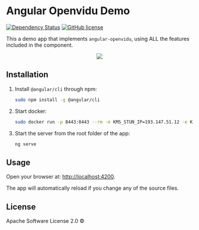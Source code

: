 # Angular Openvidu Demo
[![Dependency Status](https://david-dm.org/alxhotel/angular-openvidu-demo.svg)](https://david-dm.org/alxhotel/angular-openvidu-demo)
[![GitHub license](https://img.shields.io/badge/license-Apache%202.0-blue.svg)](https://raw.githubusercontent.com/alxhotel/angular-openvidu-demo/master/LICENSE)

This a demo app that implements `angular-openvidu`, using ALL the features included in the component.

<p align="center"><img src="https://github.com/alxhotel/angular-openvidu-demo/blob/master/screenshots/screenshot_main.png?raw=true"/></p>

## Installation

1. Install `@angular/cli` through npm:

	```bash
	sudo npm install -g @angular/cli
	```

2. Start docker:

	```bash
	sudo docker run -p 8443:8443 --rm -e KMS_STUN_IP=193.147.51.12 -e KMS_STUN_PORT=3478 openvidu/openvidu-server-kms
	```

3. Start the server from the root folder of the app:

	```bash
	ng serve
	```

## Usage

Open your browser at: [http://localhost:4200](http://localhost:4200).

The app will automatically reload if you change any of the source files.

## License

Apache Software License 2.0 ©
